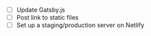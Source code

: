 - [ ] Update Gatsby.js
- [ ] Post link to static files
- [ ] Set up a staging/production server on Netlify
